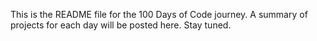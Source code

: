This is the README file for the 100 Days of Code journey. 
A summary of projects for each day will be posted here. 
Stay tuned.

